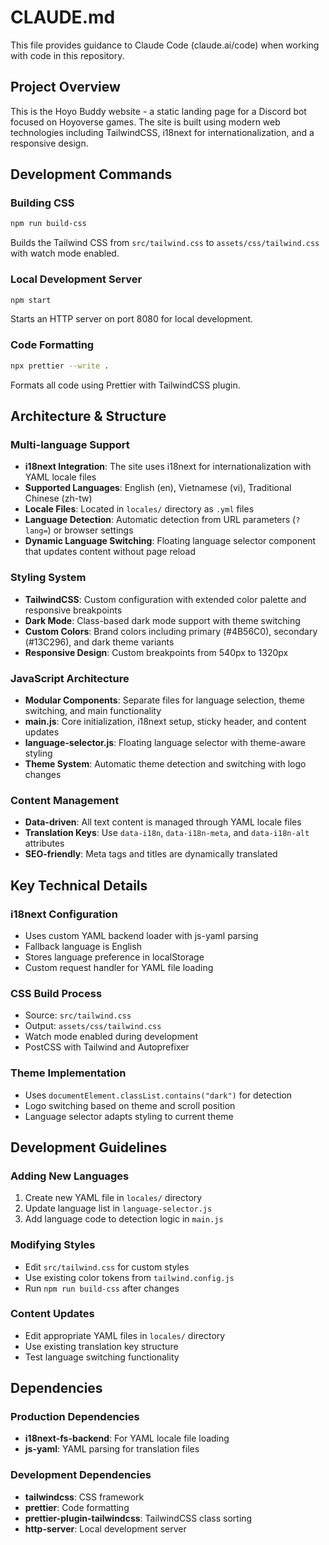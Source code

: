 # CLAUDE.md

This file provides guidance to Claude Code (claude.ai/code) when working with code in this repository.

## Project Overview

This is the Hoyo Buddy website - a static landing page for a Discord bot focused on Hoyoverse games. The site is built using modern web technologies including TailwindCSS, i18next for internationalization, and a responsive design.

## Development Commands

### Building CSS

```bash
npm run build-css
```

Builds the Tailwind CSS from `src/tailwind.css` to `assets/css/tailwind.css` with watch mode enabled.

### Local Development Server

```bash
npm start
```

Starts an HTTP server on port 8080 for local development.

### Code Formatting

```bash
npx prettier --write .
```

Formats all code using Prettier with TailwindCSS plugin.

## Architecture & Structure

### Multi-language Support

- **i18next Integration**: The site uses i18next for internationalization with YAML locale files
- **Supported Languages**: English (en), Vietnamese (vi), Traditional Chinese (zh-tw)
- **Locale Files**: Located in `locales/` directory as `.yml` files
- **Language Detection**: Automatic detection from URL parameters (`?lang=`) or browser settings
- **Dynamic Language Switching**: Floating language selector component that updates content without page reload

### Styling System

- **TailwindCSS**: Custom configuration with extended color palette and responsive breakpoints
- **Dark Mode**: Class-based dark mode support with theme switching
- **Custom Colors**: Brand colors including primary (#4B56C0), secondary (#13C296), and dark theme variants
- **Responsive Design**: Custom breakpoints from 540px to 1320px

### JavaScript Architecture

- **Modular Components**: Separate files for language selection, theme switching, and main functionality
- **main.js**: Core initialization, i18next setup, sticky header, and content updates
- **language-selector.js**: Floating language selector with theme-aware styling
- **Theme System**: Automatic theme detection and switching with logo changes

### Content Management

- **Data-driven**: All text content is managed through YAML locale files
- **Translation Keys**: Use `data-i18n`, `data-i18n-meta`, and `data-i18n-alt` attributes
- **SEO-friendly**: Meta tags and titles are dynamically translated

## Key Technical Details

### i18next Configuration

- Uses custom YAML backend loader with js-yaml parsing
- Fallback language is English
- Stores language preference in localStorage
- Custom request handler for YAML file loading

### CSS Build Process

- Source: `src/tailwind.css`
- Output: `assets/css/tailwind.css`
- Watch mode enabled during development
- PostCSS with Tailwind and Autoprefixer

### Theme Implementation

- Uses `documentElement.classList.contains("dark")` for detection
- Logo switching based on theme and scroll position
- Language selector adapts styling to current theme

## Development Guidelines

### Adding New Languages

1. Create new YAML file in `locales/` directory
2. Update language list in `language-selector.js`
3. Add language code to detection logic in `main.js`

### Modifying Styles

- Edit `src/tailwind.css` for custom styles
- Use existing color tokens from `tailwind.config.js`
- Run `npm run build-css` after changes

### Content Updates

- Edit appropriate YAML files in `locales/` directory
- Use existing translation key structure
- Test language switching functionality

## Dependencies

### Production Dependencies

- **i18next-fs-backend**: For YAML locale file loading
- **js-yaml**: YAML parsing for translation files

### Development Dependencies

- **tailwindcss**: CSS framework
- **prettier**: Code formatting
- **prettier-plugin-tailwindcss**: TailwindCSS class sorting
- **http-server**: Local development server
